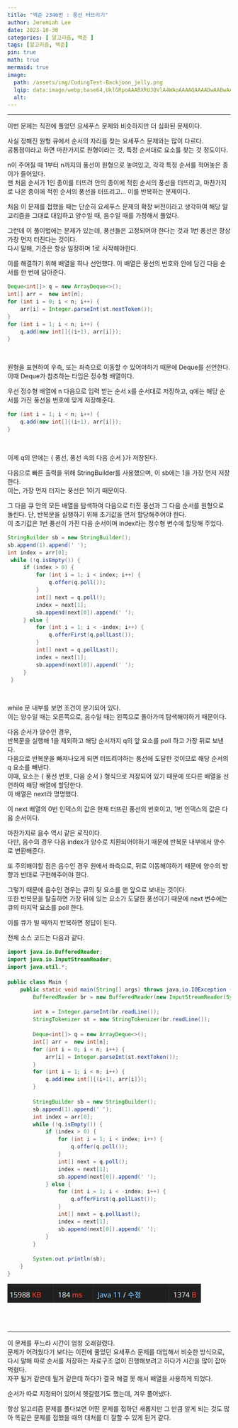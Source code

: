 ```yaml
---
title: "백준 2346번 : 풍선 터뜨리기"
author: Jeremiah Lee
date: 2023-10-30
categories: [ 알고리즘, 백준 ]
tags: [알고리즘, 백준]
pin: true
math: true
mermaid: true
image: 
  path: /assets/img/CodingTest-Backjoon_jelly.png
  lqip: data:image/webp;base64,UklGRpoAAABXRUJQVlA4WAoAAAAQAAAADwAABwAAQUxQSDIAAAARL0AmbZurmr57yyIiqE8oiG0bejIYEQTgqiDA9vqnsUSI6H+oAERp2HZ65qP/VIAWAFZQOCBCAAAA8AEAnQEqEAAIAAVAfCWkAALp8sF8rgRgAP7o9FDvMCkMde9PK7euH5M1m6VWoDXf2FkP3BqV0ZYbO6NA/VFIAAAA
  alt: 
---
```

***

이번 문제는 직전에 풀었던 요세푸스 문제와 비슷하지만 더 심화된 문제이다.

사실 정해진 원형 큐에서 순서의 자리를 찾는 요세푸스 문제와는 많이 다르다.   
공통점이라고 하면 마찬가지로 원형이라는 것, 특정 순서대로 요소를 찾는 것 정도이다.

n이 주어질 때 1부터 n까지의 풍선이 원형으로 놓여있고, 각각 특정 순서를 적어놓은 종이가 들어있다.   
맨 처음 순서가 1인 종이를 터뜨려 안의 종이에 적힌 순서의 풍선을 터뜨리고, 마찬가지로 나온 종이에 적힌
순서의 풍선을 터뜨리고... 이를 반복하는 문제이다.

처음 이 문제를 접했을 때는 단순히 요세푸스 문제의 확장 버전이라고 생각하여 해당 알고리즘을
그대로 대입하고 양수일 때, 음수일 때를 가정해서 풀었다.

그런데 이 풀이법에는 문제가 있는데, 풍선들은 고정되어야 한다는 것과 1번 풍선은 항상 가장 먼저 터진다는
것이다.   
다시 말해, 기준은 항상 일정하며 1로 시작해야한다.

이를 해결하기 위해 배열을 하나 선언했다. 이 배열은 풍선의 번호와 안에 담긴 다음 순서를 한 번에 담아준다.
```java
Deque<int[]> q = new ArrayDeque<>();
int[] arr =  new int[n];
for (int i = 0; i < n; i++) {
    arr[i] = Integer.parseInt(st.nextToken());
}
for (int i = 1; i < n; i++) {
    q.add(new int[]{(i+1), arr[i]});
}
```
<br>

원형을 표현하여 우측, 또는 좌측으로 이동할 수 있어야하기 때문에 Deque를 선언한다.
이때 Deque가 참조하는 타입은 정수형 배열이다.   

우선 정수형 배열에 n 다음으로 입력 받는 순서 x를 순서대로 저장하고, q에는 해당 순서를 가진 풍선을
번호에 맞게 저장해준다.
```java
for (int i = 1; i < n; i++) {
    q.add(new int[]{(i+1), arr[i]});
}
```
<br>

이제 q의 안에는 { 풍선, 풍선 속의 다음 순서 }가 저장된다.

다음으로 빠른 출력을 위해 StringBuilder를 사용했으며, 이 sb에는 1을 가장 먼저 저장한다.   
이는, 가장 먼저 터지는 풍선은 1이기 때문이다.

그 다음 큐 안의 모든 배열을 탐색하여 다음으로 터진 풍선과 그 다음 순서를 원형으로 돌린다.
단, 반복문을 실행하기 위해 초기값을 먼저 할당해주어야 한다.   
이 초기값은 1번 풍선이 가진 다음 순서이며 index라는 정수형 변수에 할당해 주었다.
```java
StringBuilder sb = new StringBuilder();
sb.append(1).append(' ');
int index = arr[0];
 while (!q.isEmpty()) {
     if (index > 0) {
         for (int i = 1; i < index; i++) {
             q.offer(q.poll());
         }
         int[] next = q.poll();
         index = next[1];
         sb.append(next[0]).append(' ');
     } else {
         for (int i = 1; i < -index; i++) {
             q.offerFirst(q.pollLast());
         }
         int[] next = q.pollLast();
         index = next[1];
         sb.append(next[0]).append(' ');
     }
 }
```
<br>

while 문 내부를 보면 조건이 분기되어 있다.   
이는 양수일 때는 오른쪽으로, 음수일 때는 왼쪽으로 돌아가며 탐색해야하기 때문이다.

다음 순서가 양수인 경우,   
반복문을 실행해 1을 제외하고 해당 순서까지 q의 앞 요소를 poll 하고 가장 뒤로 보낸다.   
다음으로 반복문을 빠져나오게 되면 터뜨려야하는 풍선에 도달한 것이므로
해당 순서의 q 요소를 빼낸다.   
이때, 요소는 { 풍선 번호, 다음 순서 } 형식으로 저장되어 있기 때문에
또다른 배열을 선언하여 해당 배열에 할당한다.   
이 배열은 next라 명명했다.

이 next 배열의 0번 인덱스의 값은 현재 터뜨린 풍선의 번호이고, 1번 인덱스의 값은 다음 순서이다.

마찬가지로 음수 역시 같은 로직이다.   
다만, 음수의 경우 다음 index가 양수로 치환되어야하기 때문에 반복문 내부에서 양수로 변환해준다.

또 주의해야할 점은 음수인 경우 원에서 좌측으로, 뒤로 이동해야하기 때문에 
양수의 방향과 반대로 구현해주어야 한다.

그렇기 때문에 음수인 경우는 큐의 뒷 요소를 맨 앞으로 보내는 것이다.   
또한 반복문을 탈출하면 가장 뒤에 있는 요소가 도달한 풍선이기 때문에
next 변수에는 큐의 마지막 요소를 poll 한다.

이를 큐가 빌 때까지 반복하면 정답이 된다.

전체 소스 코드는 다음과 같다.
```java
import java.io.BufferedReader;
import java.io.InputStreamReader;
import java.util.*;

public class Main {
    public static void main(String[] args) throws java.io.IOException {
        BufferedReader br = new BufferedReader(new InputStreamReader(System.in));

        int n = Integer.parseInt(br.readLine());
        StringTokenizer st = new StringTokenizer(br.readLine());

        Deque<int[]> q = new ArrayDeque<>();
        int[] arr =  new int[n];
        for (int i = 0; i < n; i++) {
            arr[i] = Integer.parseInt(st.nextToken());
        }
        for (int i = 1; i < n; i++) {
            q.add(new int[]{(i+1), arr[i]});
        }

        StringBuilder sb = new StringBuilder();
        sb.append(1).append(' ');
        int index = arr[0];
        while (!q.isEmpty()) {
            if (index > 0) {
                for (int i = 1; i < index; i++) {
                    q.offer(q.poll());
                }
                int[] next = q.poll();
                index = next[1];
                sb.append(next[0]).append(' ');
            } else {
                for (int i = 1; i < -index; i++) {
                    q.offerFirst(q.pollLast());
                }
                int[] next = q.pollLast();
                index = next[1];
                sb.append(next[0]).append(' ');
            }
        }

        System.out.println(sb);
    }
}
```
![](/assets/img/CT_BJ_LOG/BJ_2346.png)

<br>
<br>

***
이 문제를 푸느라 시간이 엄청 오래걸렸다.   
문제가 어려웠다기 보다는 이전에 풀었던 요세푸스 문제를 대입해서 비슷한 방식으로,
다시 말해 따로 순서를 저장하는 자료구조 없이 진행해보려고 하다가 시간을 많이 잡아먹혔다.   
자꾸 될거 같은데 될거 같은데 하다가 결국 해결 못 해서 배열을 사용하게 되었다.

순서가 따로 지정되어 있어서 헷갈렸기도 했는데, 겨우 풀어냈다.

항상 알고리즘 문제를 풀다보면 어떤 문제를 접하던 새롭지만 그 만큼 알게 되는 것도 많아 똑같은 문제를 접했을 때의 대처를 더 잘할 수 있게 된거 같다.
